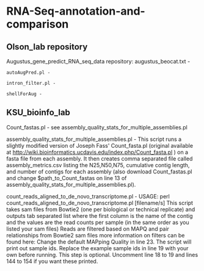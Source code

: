 RNA-Seq-annotation-and-comparison
=================================

Olson_lab repository
--------------------

  Augustus_gene_predict_RNA_seq_data repository:
    augustus_beocat.txt -

    autoAugPred.pl -

    intron_filter.pl -

    shellForAug -
    
KSU_bioinfo_lab
---------------
Count_fastas.pl - see assembly_quality_stats_for_multiple_assemblies.pl

assembly_quality_stats_for_multiple_assemblies.pl - This script runs a slightly modified version of Joseph Fass' Count_fasta.pl (original available at http://wiki.bioinformatics.ucdavis.edu/index.php/Count_fasta.pl ) on a fasta file from each assembly. It then creates comma separated file called assembly_metrics.csv listing the N25,N50,N75, cumulative contig length, and number of contigs for each assembly (also download Count_fastas.pl and change $path_to_Count_fastas on line 13 of assembly_quality_stats_for_multiple_assemblies.pl).
    
count_reads_aligned_to_de_novo_transcriptome.pl - USAGE: perl count_reads_aligned_to_de_novo_transcriptome.pl [filename/s]
  This script takes sam files from Bowtie2 (one per biological or technical replicate) and outputs tab separated list where the first column is the name of the contig and the values are the read counts per sample (in the same order as you listed your sam files)
  Reads are filtered based on MAPQ and pair relationships from Bowtie2 sam files more information on filters can be found here: 
  Change the default MAPping Quality in line 23.
  The script will print out sample ids. Replace the example sample ids in line 19 with your own before running. This step is optional. Uncomment line 18 to 19 and lines 144 to 154 if you want these printed.
